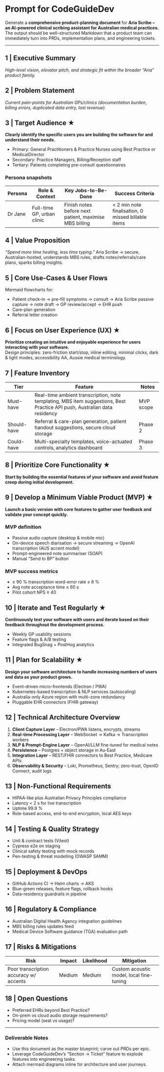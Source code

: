 # Prompt for CodeGuideDev  
Generate a **comprehensive product-planning document** for **Aria Scribe – an AI-powered clinical scribing assistant for Australian medical practices.**  
The output should be well-structured Markdown that a product team can immediately turn into PRDs, implementation plans, and engineering tickets.

---

## 1  | Executive Summary  
*High-level vision, elevator pitch, and strategic fit within the broader “Aria” product family.*

## 2  | Problem Statement  
*Current pain-points for Australian GPs/clinics (documentation burden, billing errors, duplicated data entry, lost revenue).*

## 3  | **Target Audience** ★  
**Clearly identify the specific users you are building the software for and understand their needs.**  
- Primary: General Practitioners & Practice Nurses using Best Practice or MedicalDirector  
- Secondary: Practice Managers, Billing/Reception staff  
- Tertiary: Patients completing pre-consult questionnaires

### Persona snapshots  
| Persona | Role & Context | Key Jobs-to-Be-Done | Success Criteria |
|---------|----------------|---------------------|------------------|
| Dr Jane | Full-time GP, urban clinic | Finish notes before next patient, maximise MBS billing |  < 2 min note finalisation, 0 missed billable items |

## 4  | Value Proposition  
*“Spend more time healing, less time typing.”* Aria Scribe → secure, Australian-hosted, understands MBS rules, drafts notes/referrals/care plans, sparks billing insights.

## 5  | Core Use-Cases & User Flows  
Mermaid flowcharts for:  
- Patient check-in → pre-fill symptoms → consult → Aria Scribe passive capture → note draft → GP review/accept → EHR push  
- Care-plan generation  
- Referral letter creation

## 6  | **Focus on User Experience (UX)** ★  
**Prioritize creating an intuitive and enjoyable experience for users interacting with your software.**  
Design principles: zero-friction start/stop, inline editing, minimal clicks, dark & light modes, accessibility AA, Aussie medical terminology.

## 7  | Feature Inventory  
| Tier | Feature | Notes |
|------|---------|-------|
| Must-have | Real-time ambient transcription, note templating, MBS item suggestions, Best Practice API push, Australian data residency | MVP scope |
| Should-have | Referral & care-plan generation, patient handout suggestions, secure cloud storage | Phase 2 |
| Could-have | Multi-specialty templates, voice-actuated controls, analytics dashboard | Phase 3 |

## 8  | **Prioritize Core Functionality** ★  
**Start by building the essential features of your software and avoid feature creep during initial development.**

## 9  | **Develop a Minimum Viable Product (MVP)** ★  
**Launch a basic version with core features to gather user feedback and validate your concept quickly.**  
### MVP definition  
- Passive audio capture (desktop & mobile mic)  
- On-device speech diarisation → secure streaming → OpenAI transcription (AUS accent model)  
- Prompt-engineered note summariser (SOAP)  
- Manual “Send to BP” button

### MVP success metrics  
- ≥ 90 % transcription word-error rate ≤ 8 %  
- Avg note acceptance time ≤ 60 s  
- Pilot cohort NPS ≥ 40

## 10  | **Iterate and Test Regularly** ★  
**Continuously test your software with users and iterate based on their feedback throughout the development process.**  
- Weekly GP usability sessions  
- Feature flags & A/B testing  
- Integrated BugSnag + PostHog analytics

## 11  | **Plan for Scalability** ★  
**Design your software architecture to handle increasing numbers of users and data as your product grows.**  
- Event-driven micro-frontends (Electron / PWA)  
- Kubernetes-based transcription & NLP services (autoscaling)  
- Australia-only Azure region with multi-zone redundancy  
- Pluggable EHR connectors (FHIR gateway)

## 12  | Technical Architecture Overview  
1. **Client Capture Layer** – Electron/PWA listens, encrypts, streams  
2. **Real-time Processing Layer** – WebSocket → Kafka → Transcription workers  
3. **NLP & Prompt-Engine Layer** – OpenAI/LLM fine-tuned for medical notes  
4. **Persistence** – Postgres + object storage in Au-East  
5. **Integration Layer** – REST/FHIR connectors to Best Practice, Medicare APIs  
6. **Observability & Security** – Loki, Prometheus, Sentry; zero-trust, OpenID Connect, audit logs

## 13  | Non-Functional Requirements  
- HIPAA-like plus Australian Privacy Principles compliance  
- Latency < 2 s for live transcription  
- Uptime 99.9 %  
- Role-based access, end-to-end encryption, local AES keys

## 14  | Testing & Quality Strategy  
- Unit & contract tests (Vitest)  
- Cypress e2e on staging  
- Clinical safety testing with mock records  
- Pen-testing & threat modelling (OWASP SAMM)

## 15  | Deployment & DevOps  
- GitHub Actions CI → Helm charts → AKS  
- Blue-green releases, feature flags, rollback hooks  
- Data-residency guardrails in pipeline

## 16  | Regulatory & Compliance  
- Australian Digital Health Agency integration guidelines  
- MBS billing rules updates feed  
- Medical Device Software guidance (TGA) evaluation path

## 17  | Risks & Mitigations  
| Risk | Impact | Likelihood | Mitigation |
|------|--------|------------|------------|
| Poor transcription accuracy w/ accents | Medium | Medium | Custom acoustic model, local fine-tuning |

## 18  | Open Questions  
- Preferred EHRs beyond Best Practice?  
- On-prem vs cloud audio storage requirements?  
- Pricing model (seat vs usage)?

---

### Deliverable Notes  
- Use this document as the master blueprint; carve out PRDs per epic.  
- Leverage CodeGuideDev’s “Section → Ticket” feature to explode features into engineering tasks.  
- Attach mermaid diagrams inline for architecture and user journeys.
